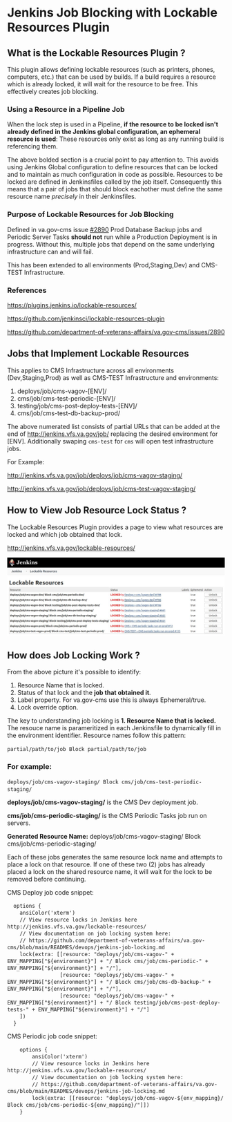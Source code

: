 # Jenkins Job Blocking with Lockable Resources Plugin

## What is the Lockable Resources Plugin ?

This plugin allows defining lockable resources (such as printers, phones, computers, etc.) that can be used by builds. If a build requires a resource which is already locked, it will wait for the resource to be free. This effectively creates job blocking.

### Using a Resource in a Pipeline Job

When the lock step is used in a Pipeline, **if the resource to be locked isn't already defined in the Jenkins global configuration, an ephemeral resource is used**: These resources only exist as long as any running build is referencing them.

The above bolded section is a crucial point to pay attention to. This avoids using Jenkins Global configuration to define resources that can be locked and to maintain as much configuration in code as possible. Resources to be locked are defined in Jenkinsfiles called by the job itself. Consequently this means that a pair of jobs that should block eachother must define the same resource name *precisely* in their Jenkinsfiles.

### Purpose of Lockable Resources for Job Blocking

Defined in va.gov-cms issue [#2890](https://github.com/department-of-veterans-affairs/va.gov-cms/issues/2890) Prod Database Backup jobs and Periodic Server Tasks **should not** run while a Production Deployment is in progress. Without this, multiple jobs that depend on the same underlying infrastructure can and will fail.

This has been extended to all environments (Prod,Staging,Dev) and CMS-TEST Infrastructure.

### References

https://plugins.jenkins.io/lockable-resources/

https://github.com/jenkinsci/lockable-resources-plugin

https://github.com/department-of-veterans-affairs/va.gov-cms/issues/2890

## Jobs that Implement Lockable Resources

This applies to CMS Infrastructure across all environments (Dev,Staging,Prod) as well as CMS-TEST Infrastructure and environments:

1. deploys/job/cms-vagov-[ENV]/
1. cms/job/cms-test-periodic-[ENV]/
1. testing/job/cms-post-deploy-tests-[ENV]/
1. cms/job/cms-test-db-backup-prod/

The above numerated list consists of partial URLs that can be added at the end of http://jenkins.vfs.va.gov/job/ replacing the desired environment for [ENV]. Additionally swaping `cms-test` for `cms` will open test infrastructure jobs.

For Example:

http://jenkins.vfs.va.gov/job/deploys/job/cms-vagov-staging/

http://jenkins.vfs.va.gov/job/deploys/job/cms-test-vagov-staging/


## How to View Job Resource Lock Status ?

The Lockable Resources Plugin provides a page to view what resources are locked and which job obtained that lock.

http://jenkins.vfs.va.gov/lockable-resources/

![Jenkins Lockable Resource Page](../images/jenkins-lockable-resources.jpg)

## How does Job Locking Work ?

From the above picture it's possible to identify:
1. Resource Name that is locked.
1. Status of that lock and the **job that obtained it**.
1. Label property. For va.gov-cms use this is always Ephemeral/true.
1. Lock override option.

The key to understanding job locking is **1. Resource Name that is locked.** The resouce name is parameritized in each Jenkinsfile to dynamically fill in the environment identifier. Resource names follow this pattern:

`partial/path/to/job Block partial/path/to/job`

### For example:

`deploys/job/cms-vagov-staging/ Block cms/job/cms-test-periodic-staging/`

**deploys/job/cms-vagov-staging/** is the CMS Dev deployment job.

**cms/job/cms-periodic-staging/** is the CMS Periodic Tasks job run on servers.

**Generated Resource Name:** deploys/job/cms-vagov-staging/ Block cms/job/cms-periodic-staging/

Each of these jobs generates the same resource lock name and attempts to place a lock on that resource. If one of these two (2) jobs has already placed a lock on the shared resource name, it will wait for the lock to be removed before continuing.

CMS Deploy job code snippet:

```
  options {
    ansiColor('xterm')
    // View resource locks in Jenkins here http://jenkins.vfs.va.gov/lockable-resources/
    // View documentation on job locking system here:
    // https://github.com/department-of-veterans-affairs/va.gov-cms/blob/main/READMES/devops/jenkins-job-locking.md
    lock(extra: [[resource: "deploys/job/cms-vagov-" + ENV_MAPPING["${environment}"] + "/ Block cms/job/cms-periodic-" + ENV_MAPPING["${environment}"] + "/"],
                 [resource: "deploys/job/cms-vagov-" + ENV_MAPPING["${environment}"] + "/ Block cms/job/cms-db-backup-" + ENV_MAPPING["${environment}"] + "/"],
                 [resource: "deploys/job/cms-vagov-" + ENV_MAPPING["${environment}"] + "/ Block testing/job/cms-post-deploy-tests-" + ENV_MAPPING["${environment}"] + "/"]
    ])
  }
```

CMS Periodic job code snippet:

```
    options {
        ansiColor('xterm')
        // View resource locks in Jenkins here http://jenkins.vfs.va.gov/lockable-resources/
        // View documentation on job locking system here:
        // https://github.com/department-of-veterans-affairs/va.gov-cms/blob/main/READMES/devops/jenkins-job-locking.md
        lock(extra: [[resource: "deploys/job/cms-vagov-${env_mapping}/ Block cms/job/cms-periodic-${env_mapping}/"]])
    }
```

